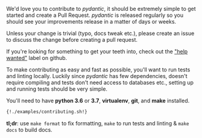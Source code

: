 We'd love you to contribute to *pydantic*, it should be extremely simple to get started and create a Pull Request.
*pydantic* is released regularly so you should see your improvements release in a matter of days or weeks.

Unless your change is trivial (typo, docs tweak etc.), please create an issue to discuss the change before
creating a pull request.

If you're looking for something to get your teeth into, check out the
["help wanted"](https://github.com/samuelcolvin/pydantic/issues?q=is%3Aopen+is%3Aissue+label%3A%22help+wanted%22)
label on github.

To make contributing as easy and fast as possible, you'll want to run tests and linting locally. Luckily since
*pydantic* has few dependencies, doesn't require compiling and tests don't need access to databases etc., setting
up and running tests should be very simple.

You'll need to have **python 3.6** or **3.7**, **virtualenv**, **git**, and **make** installed.

```bash
{!./examples/contributing.sh!}
```

**tl;dr**: use `make format` to fix formatting, `make` to run tests and linting & `make docs`
to build docs.
